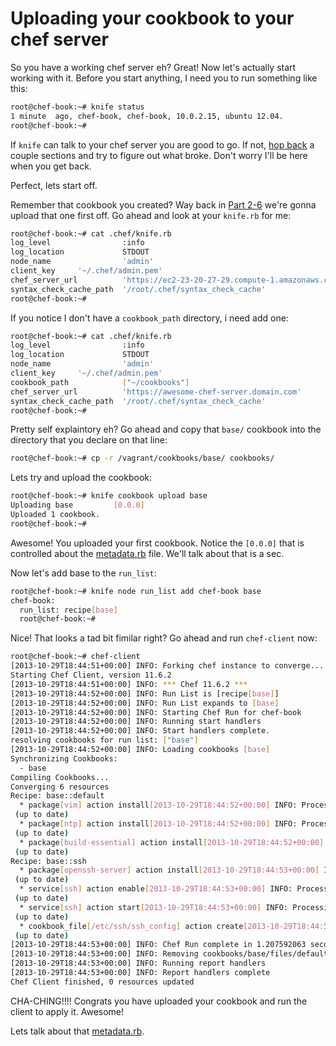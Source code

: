 # Uploading your cookbook to your chef server

So you have a working chef server eh? Great! Now let's actually start working with it.  Before you start anything, I need you to run something like this:

```bash
root@chef-book:~# knife status
1 minute  ago, chef-book, chef-book, 10.0.2.15, ubuntu 12.04.
root@chef-book:~#
```

If `knife` can talk to your chef server you are good to go. If not, [hop back](../README.md#contents) a couple sections and try to figure out what broke. Don't worry I'll be here when you get back.

Perfect, lets start off.

Remember that cookbook you created? Way back in [Part 2-6](../part2/06-write-simple-base-cookbook.md) we're gonna upload that one first off. Go ahead and look at your `knife.rb` for me:

```bash
root@chef-book:~# cat .chef/knife.rb
log_level                :info
log_location             STDOUT
node_name                'admin'
client_key     '~/.chef/admin.pem'
chef_server_url          'https://ec2-23-20-27-29.compute-1.amazonaws.com'
syntax_check_cache_path  '/root/.chef/syntax_check_cache'
root@chef-book:~#
```

If you notice I don't have a `cookbook_path` directory, i need add one:

```bash
root@chef-book:~# cat .chef/knife.rb
log_level                :info
log_location             STDOUT
node_name                'admin'
client_key     '~/.chef/admin.pem'
cookbook_path            ["~/cookbooks"]
chef_server_url          'https://awesome-chef-server.domain.com'
syntax_check_cache_path  '/root/.chef/syntax_check_cache'
root@chef-book:~#
```

Pretty self explaintory eh? Go ahead and copy that `base/` cookbook into the directory that you declare on that line:

```bash
root@chef-book:~# cp -r /vagrant/cookbooks/base/ cookbooks/
```

Lets try and upload the cookbook:

```bash
root@chef-book:~# knife cookbook upload base
Uploading base         [0.0.0]
Uploaded 1 cookbook.
root@chef-book:~#
```

Awesome! You uploaded your first cookbook. Notice the `[0.0.0]` that is controlled about the [metadata.rb](http://docs.opscode.com/essentials_cookbook_metadata.html) file. We'll talk about that is a sec.

Now let's add base to the `run_list`:

```bash
root@chef-book:~# knife node run_list add chef-book base
chef-book:
  run_list: recipe[base]
  root@chef-book:~#
```

Nice! That looks a tad bit fimilar right? Go ahead and run `chef-client` now:

```bash
root@chef-book:~# chef-client
[2013-10-29T18:44:51+00:00] INFO: Forking chef instance to converge...
Starting Chef Client, version 11.6.2
[2013-10-29T18:44:51+00:00] INFO: *** Chef 11.6.2 ***
[2013-10-29T18:44:52+00:00] INFO: Run List is [recipe[base]]
[2013-10-29T18:44:52+00:00] INFO: Run List expands to [base]
[2013-10-29T18:44:52+00:00] INFO: Starting Chef Run for chef-book
[2013-10-29T18:44:52+00:00] INFO: Running start handlers
[2013-10-29T18:44:52+00:00] INFO: Start handlers complete.
resolving cookbooks for run list: ["base"]
[2013-10-29T18:44:52+00:00] INFO: Loading cookbooks [base]
Synchronizing Cookbooks:
  - base
Compiling Cookbooks...
Converging 6 resources
Recipe: base::default
  * package[vim] action install[2013-10-29T18:44:52+00:00] INFO: Processing package[vim] action install (base::default line 2)
 (up to date)
  * package[ntp] action install[2013-10-29T18:44:52+00:00] INFO: Processing package[ntp] action install (base::default line 2)
 (up to date)
  * package[build-essential] action install[2013-10-29T18:44:52+00:00] INFO: Processing package[build-essential] action install (base::default line 2)
 (up to date)
Recipe: base::ssh
  * package[openssh-server] action install[2013-10-29T18:44:53+00:00] INFO: Processing package[openssh-server] action install (base::ssh line 2)
 (up to date)
  * service[ssh] action enable[2013-10-29T18:44:53+00:00] INFO: Processing service[ssh] action enable (base::ssh line 6)
 (up to date)
  * service[ssh] action start[2013-10-29T18:44:53+00:00] INFO: Processing service[ssh] action start (base::ssh line 6)
 (up to date)
  * cookbook_file[/etc/ssh/ssh_config] action create[2013-10-29T18:44:53+00:00] INFO: Processing cookbook_file[/etc/ssh/ssh_config] action create (base::ssh line 11)
 (up to date)
[2013-10-29T18:44:53+00:00] INFO: Chef Run complete in 1.207592063 seconds
[2013-10-29T18:44:53+00:00] INFO: Removing cookbooks/base/files/default/ssh_config from the cache; it is no longer needed by chef-client.
[2013-10-29T18:44:53+00:00] INFO: Running report handlers
[2013-10-29T18:44:53+00:00] INFO: Report handlers complete
Chef Client finished, 0 resources updated
```

CHA-CHING!!!! Congrats you have uploaded your cookbook and run the client to apply it. Awesome!

Lets talk about that [metadata.rb](13-metadata.rb-primer.md).
